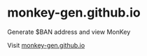 # monkey-gen.github.io
Generate $BAN address and view MonKey

Visit [monkey-gen.github.io](https://monkey-gen.github.io)
